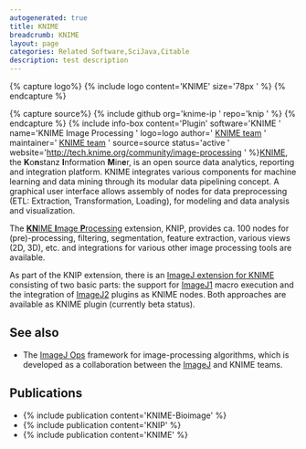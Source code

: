 ```yaml
---
autogenerated: true
title: KNIME
breadcrumb: KNIME
layout: page
categories: Related Software,SciJava,Citable
description: test description
---
```



{% capture logo%}
{% include logo content='KNIME' size='78px ' %}
{% endcapture %}

{% capture source%}
{% include github org='knime-ip ' repo='knip ' %}
{% endcapture %}
{% include info-box content='Plugin' software='KNIME ' name='KNIME Image Processing ' logo=logo author=' [KNIME team](http://www.knime.org/team) ' maintainer=' [KNIME team](http://www.knime.org/team) ' source=source status='active ' website='http://tech.knime.org/community/image-processing ' %}[KNIME](http://knime.org/), the **K**o**n**stanz **I**nformation **M**in**e**r, is an open source data analytics, reporting and integration platform. KNIME integrates various components for machine learning and data mining through its modular data pipelining concept. A graphical user interface allows assembly of nodes for data preprocessing (ETL: Extraction, Transformation, Loading), for modeling and data analysis and visualization.

The [**KN**IME **I**mage **P**rocessing](http://tech.knime.org/community/image-processing) extension, KNIP, provides ca. 100 nodes for (pre)-processing, filtering, segmentation, feature extraction, various views (2D, 3D), etc. and integrations for various other image processing tools are available.

As part of the KNIP extension, there is an [ImageJ extension for KNIME](http://tech.knime.org/community/imagej) consisting of two basic parts: the support for [ImageJ1](ImageJ1 "wikilink") macro execution and the integration of [ImageJ2](ImageJ2 "wikilink") plugins as KNIME nodes. Both approaches are available as KNIME plugin (currently beta status).

## See also

  - The [ImageJ Ops](ImageJ_Ops "wikilink") framework for image-processing algorithms, which is developed as a collaboration between the [ImageJ](ImageJ "wikilink") and KNIME teams.

## Publications

  - {% include publication content='KNIME-Bioimage' %}
  - {% include publication content='KNIP' %}
  - {% include publication content='KNIME' %}

  
